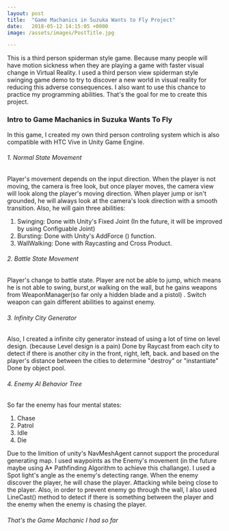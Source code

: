 ```yaml
---
layout: post
title:  "Game Machanics in Suzuka Wants to Fly Project"
date:   2018-05-12 14:15:05 +0000
image: /assets/images/PostTitle.jpg

---
```

This is a third person spiderman style game. Because many people will have motion sickness when they are playing a game with faster visual change in Virtual Reality. I used a third person view spiderman style swinging game demo to try to discover a new world in visual reality for reducing this adverse consequences. I also want to use this chance to practice my programming abilities. That's the goal for me to create this project.

### Intro to Game Machanics in Suzuka Wants To Fly
In this game, I created my own third person controling system which is also compatible with HTC Vive in Unity Game Engine.

###### 1. Normal State Movement
Player's movement depends on the input direction. When the player is not moving, the camera is free look, but once player moves, the camera view will look along the player's moving direction.
When player jump or isn't grounded, he will always look at the camera's look direction with a smooth transition. Also, he will gain three abilities: 
1. Swinging: Done with Unity's Fixed Joint (In the future, it will be improved by using Configuable Joint)
2. Bursting: Done with Unity's AddForce () function.
3. WallWalking: Done with Raycasting and Cross Product.

###### 2. Battle State Movement
Player's change to battle state. Player are not be able to jump, which means he is not able to swing, burst,or walking on the wall, but he gains weapons from WeaponManager(so far only a hidden blade and a pistol) . Switch weapon can gain different abilities to against enemy.

###### 3. Infinity City Generator
Also, I created a infinite city generator instead of using a lot of time on level design. (because Level design is a pain) Done by Raycast from each city to detect if there is another city in the front, right, left, back. and based on the player's distance between the cities to determine "destroy" or "instantiate" Done by object pool.

###### 4. Enemy AI Behavior Tree
So far the enemy has four mental states:
1. Chase
2. Patrol
3. Idle
4. Die

Due to the limition of unity's NavMeshAgent cannot support the procedural generating map. I used waypoints as the Enemy's movement (in the future maybe using A* Pathfinding Algorithm to achieve this challange). 
I used a Spot light's angle as the enemy's detecting range. When the enemy discover the player, he will chase the player. Attacking while being close to the player. Also, in order to prevent enemy go through the wall, I also used LineCast() method to detect if there is something between the player and the enemy when the enemy is chasing the player. 



###### That's the Game Machanic I had so far

